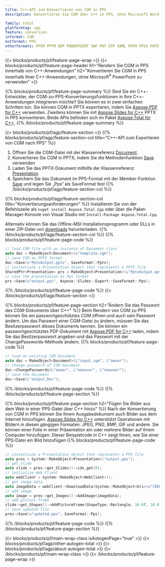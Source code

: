 ```yaml
---
title: C++-API zum Konvertieren von CGM in PPS
description: Konvertieren Sie CGM über C++ in PPS, ohne Microsoft Word oder Adobe Acrobat Reader zu verwenden

family: total
platformtag: cpp
feature: conversion
informat: CGM
outformat: PPS
otherformats: PPSM PPTM ODP POWERPOINT SWF POT OTP XAML POTM PPSX POTX PPT
---
```

{{< blocks/products/pf/feature-page-wrap >}}
{{< blocks/products/pf/feature-page-header h1="Rendern Sie CGM in PPS innerhalb von C++-Anwendungen" h2="Konvertieren Sie CGM in PPS innerhalb Ihrer C++-Anwendungen, ohne Microsoft<sup>&reg;</sup> PowerPoint zu verwenden" >}}

{{% blocks/products/pf/feature-page-summary %}}
Sind Sie ein C++-Entwickler, der CGM-zu-PPS-Konvertierungsfunktionen in Ihre C++-Anwendungen integrieren möchte? Sie können es in zwei einfachen Schritten tun. Sie können CGM in PPTX exportieren, indem Sie [Aspose.PDF for C++](https://products.aspose.com/pdf/cpp/) verwenden. Zweitens können Sie mit [Aspose.Slides for C++](https://products.aspose.com/slides/cpp/) PPTX in PPS konvertieren. Beide APIs befinden sich im Paket [Aspose.Total for C++](https://products.aspose.com/total/cpp/). 
{{% /blocks/products/pf/feature-page-summary  %}}

{{< blocks/products/pf/agp/feature-section >}}
{{% blocks/products/pf/agp/feature-section-col title="C++-API zum Exportieren von CGM nach PPS" %}}
1. Öffnen Sie die CGM-Datei mit der Klassenreferenz [Document](https://reference.aspose.com/pdf/cpp/class/aspose.pdf.document).
2. Konvertieren Sie CGM in PPTX, indem Sie die Methodenfunktion [Save](https://reference.aspose.com/pdf/cpp/class/aspose.pdf.document#a0184df207563187be7df37b8dbe443f6) verwenden
3. Laden Sie das PPTX-Dokument mithilfe der Klassenreferenz [Presentation](https://reference.aspose.com/slides/cpp/class/aspose.slides.presentation).
4. Speichern Sie das Dokument im PPS-Format mit der Member-Funktion [Save](https://reference.aspose.com/slides/cpp/class/aspose.slides.presentation#afcd59ec697bf05c10f78c3869de2ec9e) und legen Sie „Pps“ als SaveFormat fest
{{% /blocks/products/pf/agp/feature-section-col %}}

{{% blocks/products/pf/agp/feature-section-col title="Konvertierungsanforderungen" %}}
Installieren Sie von der Befehlszeile als ```nuget install Aspose.Total.Cpp``` oder über die Paket-Manager-Konsole von Visual Studio mit ```Install-Package Aspose.Total.Cpp```.

Alternativ können Sie das Offline-MSI-Installationsprogramm oder DLLs in einer ZIP-Datei von [downloads](https://releases.aspose.com/total/cpp) herunterladen.
{{% /blocks/products/pf/agp/feature-section-col %}}
{{% blocks/products/pf/feature-page-code %}}

```cpp
// load CGM file with an instance of Document class
auto doc = MakeObject<Document>(u"template.cgm");
// save CGM as PPTX format 
doc->Save(u"PptxOutput.pptx", SaveFormat::Pptx);
// instantiate a Presentation object that represents a PPTX file
SharedPtr<Presentation> prs = MakeObject<Presentation>(u"PptxOutput.pptx");
// save the presentation as Pps format
prs->Save(u"output.pps", Aspose::Slides::Export::SaveFormat::Pps);  
```


{{% /blocks/products/pf/feature-page-code %}}
{{< /blocks/products/pf/agp/feature-section >}}

{{% blocks/products/pf/feature-page-section  h2="Ändern Sie das Passwort des CGM-Dokuments über C++" %}}
Beim Rendern von CGM zu PPS können Sie ein passwortgeschütztes CGM öffnen und auch sein Passwort ändern. Um das Passwort einer CGM-Datei zu ändern, müssen Sie das Besitzerpasswort dieses Dokuments kennen. Sie können ein passwortgeschütztes PDF-Dokument mit [Aspose.PDF for C++](https://products.aspose.com/pdf/cpp/) laden, indem Sie das Besitzerpasswort angeben und das Passwort mit der ChangePasswords-Methode ändern.
{{% blocks/products/pf/feature-page-code %}}

```cpp
// load an existing CGM Document
auto doc = MakeObject<Document>(L"input.cgm", L"owner");
// change password of CGM Document
doc->ChangePasswords(L"owner", L"newuser", L"newuser");
// save the document
doc->Save(L"output.Doc");
```

{{% /blocks/products/pf/feature-page-code  %}}
{{% /blocks/products/pf/feature-page-section %}}

{{% blocks/products/pf/feature-page-section  h2="Fügen Sie Bilder aus dem Web in einer PPS-Datei über C++ hinzu" %}}
Nach der Konvertierung von CGM in PPS können Sie Ihrem Ausgabedokument auch Bilder aus dem Internet hinzufügen. [Aspose.Slides for C++](https://products.aspose.com/slides/cpp/) unterstützt Operationen mit Bildern in diesen gängigen Formaten: JPEG, PNG, BMP, GIF und andere. Sie können einer Folie in einer Präsentation ein oder mehrere Bilder auf Ihrem Computer hinzufügen. Dieser Beispielcode in C++ zeigt Ihnen, wie Sie einer PPS-Datei ein Bild hinzufügen
{{% blocks/products/pf/feature-page-code %}}

```cpp
// instantiate a Presentation object that represents a PPS file
auto pres = System::MakeObject<Presentation>("output.pps");
// get slide
auto slide = pres->get_Slides()->idx_get(0);
// initialize Web Client    
auto webClient = System::MakeObject<WebClient>();
// get image data
auto imageData = webClient->DownloadData(System::MakeObject<Uri>(u"[REPLACE WITH URL]"));
// add image
auto image = pres->get_Images()->AddImage(imageData);
// add picture frame
slide->get_Shapes()->AddPictureFrame(ShapeType::Rectangle, 10.0f, 10.0f, 100.0f, 100.0f, image);
// save updated file
pres->Save(u"updated.pps", SaveFormat::Pps);
```

{{% /blocks/products/pf/feature-page-code  %}}
{{% /blocks/products/pf/feature-page-section %}}

{{< blocks/products/pf/main-wrap-class isAutogenPage="true" >}}
{{< blocks/products/pf/agp/other-autogen-total >}}
{{< blocks/products/pf/agp/about-autogen-total >}}
{{< /blocks/products/pf/main-wrap-class >}}
{{< /blocks/products/pf/feature-page-wrap >}}